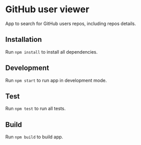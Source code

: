 # GitHub user viewer

App to search for GitHub users repos, including repos details.

## Installation

Run `npm install` to install all dependencies.

## Development

Run `npm start` to run app in development mode.

## Test

Run `npm test` to run all tests.

## Build

Run `npm build` to build app.
